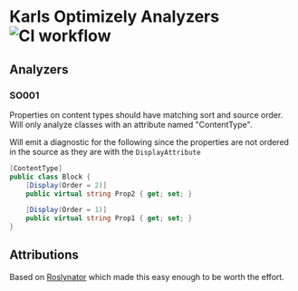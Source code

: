 # Karls Optimizely Analyzers ![CI workflow](https://github.com/karl-sjogren/optimizely-analyzers/actions/workflows/dotnet.yml/badge.svg)

## Analyzers

### SO001

Properties on content types should have matching sort and source order. Will only analyze
classes with an attribute named "ContentType".

Will emit a diagnostic for the following since the properties are not ordered in the source
as they are with the `DisplayAttribute`

```cs
[ContentType]
public class Block {
    [Display(Order = 2)]
    public virtual string Prop2 { get; set; }

    [Display(Order = 1)]
    public virtual string Prop1 { get; set; }
}
```

## Attributions

Based on [Roslynator](https://github.com/JosefPihrt/Roslynator) which made this easy enough
to be worth the effort.

